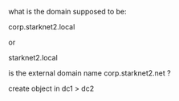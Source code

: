 what is the domain supposed to be:

corp.starknet2.local

or

starknet2.local

  

is the external domain name corp.starknet2.net ?

  

create object in dc1 > dc2